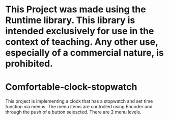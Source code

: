 # This Project was made using the Runtime library. This library is intended exclusively for use in the context of teaching. Any other use, especially of a commercial nature, is prohibited. 

# Comfortable-clock-stopwatch

This project is implementing a clock that has a stopwatch and set time function via menus. The menu items are controlled using Encoder and through the push of a button selescted. There are 2 menu levels.
  
